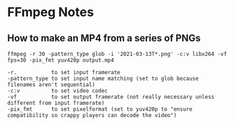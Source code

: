 # FFmpeg Notes

## How to make an MP4 from a series of PNGs

    ffmpeg -r 30 -pattern_type glob -i '2021-03-13T*.png' -c:v libx264 -vf fps=30 -pix_fmt yuv420p output.mp4

    -r.           to set input framerate
    -pattern_type to set input name matching (set to glob because filenames aren't sequential)
    -c:v          to set video codec
    -vf           to set output framerate (not really necessary unless different from input framerate)
    -pix_fmt      to set pixelformat (set to yuv420p to "ensure compatibility so crappy players can decode the video")
